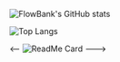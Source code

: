 
![FlowBank's GitHub stats](https://github-readme-stats.vercel.app/api?username=munoztd0&show_icons=true&theme=radical)


![Top Langs](https://github-readme-stats.vercel.app/api/top-langs/?username=FlowBankSA&show_icons=true&theme=radical&hide=html,tex,css,scss,less)


<-- ![ReadMe Card](https://github-readme-stats.vercel.app/api/pin/?username=munoztd0&repo=DbVieweR&theme=dracula) --->

